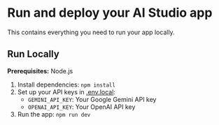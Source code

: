 # Run and deploy your AI Studio app

This contains everything you need to run your app locally.

## Run Locally

**Prerequisites:**  Node.js


1. Install dependencies:
   `npm install`
2. Set up your API keys in [.env.local](.env.local):
   - `GEMINI_API_KEY`: Your Google Gemini API key
   - `OPENAI_API_KEY`: Your OpenAI API key
3. Run the app:
   `npm run dev`
